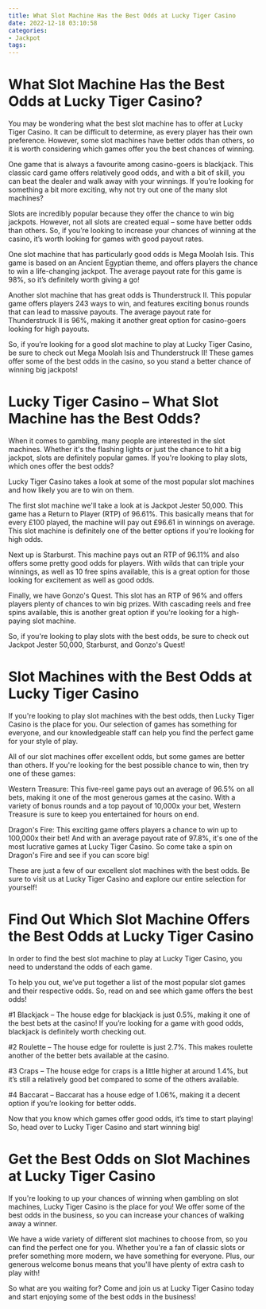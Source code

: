 ```yaml
---
title: What Slot Machine Has the Best Odds at Lucky Tiger Casino
date: 2022-12-18 03:10:58
categories:
- Jackpot
tags:
---
```



#  What Slot Machine Has the Best Odds at Lucky Tiger Casino?

You may be wondering what the best slot machine has to offer at Lucky Tiger Casino. It can be difficult to determine, as every player has their own preference. However, some slot machines have better odds than others, so it is worth considering which games offer you the best chances of winning.

One game that is always a favourite among casino-goers is blackjack. This classic card game offers relatively good odds, and with a bit of skill, you can beat the dealer and walk away with your winnings. If you’re looking for something a bit more exciting, why not try out one of the many slot machines?

Slots are incredibly popular because they offer the chance to win big jackpots. However, not all slots are created equal – some have better odds than others. So, if you’re looking to increase your chances of winning at the casino, it’s worth looking for games with good payout rates.

One slot machine that has particularly good odds is Mega Moolah Isis. This game is based on an Ancient Egyptian theme, and offers players the chance to win a life-changing jackpot. The average payout rate for this game is 98%, so it’s definitely worth giving a go!

Another slot machine that has great odds is Thunderstruck II. This popular game offers players 243 ways to win, and features exciting bonus rounds that can lead to massive payouts. The average payout rate for Thunderstruck II is 96%, making it another great option for casino-goers looking for high payouts.

So, if you’re looking for a good slot machine to play at Lucky Tiger Casino, be sure to check out Mega Moolah Isis and Thunderstruck II! These games offer some of the best odds in the casino, so you stand a better chance of winning big jackpots!

#  Lucky Tiger Casino – What Slot Machine has the Best Odds?

When it comes to gambling, many people are interested in the slot machines. Whether it's the flashing lights or just the chance to hit a big jackpot, slots are definitely popular games. If you're looking to play slots, which ones offer the best odds?

Lucky Tiger Casino takes a look at some of the most popular slot machines and how likely you are to win on them.

The first slot machine we'll take a look at is Jackpot Jester 50,000. This game has a Return to Player (RTP) of 96.61%. This basically means that for every £100 played, the machine will pay out £96.61 in winnings on average. This slot machine is definitely one of the better options if you're looking for high odds.

Next up is Starburst. This machine pays out an RTP of 96.11% and also offers some pretty good odds for players. With wilds that can triple your winnings, as well as 10 free spins available, this is a great option for those looking for excitement as well as good odds.

Finally, we have Gonzo's Quest. This slot has an RTP of 96% and offers players plenty of chances to win big prizes. With cascading reels and free spins available, this is another great option if you're looking for a high-paying slot machine.

So, if you're looking to play slots with the best odds, be sure to check out Jackpot Jester 50,000, Starburst, and Gonzo's Quest!

#  Slot Machines with the Best Odds at Lucky Tiger Casino

If you're looking to play slot machines with the best odds, then Lucky Tiger Casino is the place for you. Our selection of games has something for everyone, and our knowledgeable staff can help you find the perfect game for your style of play.

All of our slot machines offer excellent odds, but some games are better than others. If you're looking for the best possible chance to win, then try one of these games:

Western Treasure: This five-reel game pays out an average of 96.5% on all bets, making it one of the most generous games at the casino. With a variety of bonus rounds and a top payout of 10,000x your bet, Western Treasure is sure to keep you entertained for hours on end.

Dragon's Fire: This exciting game offers players a chance to win up to 100,000x their bet! And with an average payout rate of 97.8%, it's one of the most lucrative games at Lucky Tiger Casino. So come take a spin on Dragon's Fire and see if you can score big!

These are just a few of our excellent slot machines with the best odds. Be sure to visit us at Lucky Tiger Casino and explore our entire selection for yourself!

#  Find Out Which Slot Machine Offers the Best Odds at Lucky Tiger Casino

In order to find the best slot machine to play at Lucky Tiger Casino, you need to understand the odds of each game. 

To help you out, we’ve put together a list of the most popular slot games and their respective odds. So, read on and see which game offers the best odds!

#1 Blackjack – The house edge for blackjack is just 0.5%, making it one of the best bets at the casino! If you’re looking for a game with good odds, blackjack is definitely worth checking out.

#2 Roulette – The house edge for roulette is just 2.7%. This makes roulette another of the better bets available at the casino.

#3 Craps – The house edge for craps is a little higher at around 1.4%, but it’s still a relatively good bet compared to some of the others available.

#4 Baccarat – Baccarat has a house edge of 1.06%, making it a decent option if you’re looking for better odds.

Now that you know which games offer good odds, it’s time to start playing! So, head over to Lucky Tiger Casino and start winning big!

#  Get the Best Odds on Slot Machines at Lucky Tiger Casino

If you're looking to up your chances of winning when gambling on slot machines, Lucky Tiger Casino is the place for you! We offer some of the best odds in the business, so you can increase your chances of walking away a winner.

We have a wide variety of different slot machines to choose from, so you can find the perfect one for you. Whether you're a fan of classic slots or prefer something more modern, we have something for everyone. Plus, our generous welcome bonus means that you'll have plenty of extra cash to play with!

So what are you waiting for? Come and join us at Lucky Tiger Casino today and start enjoying some of the best odds in the business!